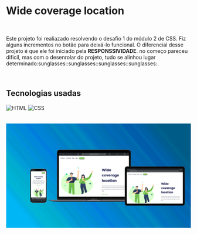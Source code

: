 <h1>Wide coverage location</h1>
<br>
<p>Este projeto foi realiazado resolvendo  o desafio 1 do módulo 2 de CSS. Fiz alguns incrementos no botão para deixá-lo funcional. O diferencial desse projeto é que ele foi iniciado pela <b>RESPONSSIVIDADE</b>.
no começo pareceu dificil, mas com o desenrolar do projeto, tudo se alinhou lugar determinado:sunglasses::sunglasses::sunglasses::sunglasses:.  </p>
<br>
<h2>Tecnologias usadas</h2>

  <img align="center" alt="HTML" height="30" width="80" src="https://img.shields.io/badge/HTML5-E34F26?style=for-the-badge&logo=html5&logoColor=white">
  <img align="center" alt="CSS" height="30" width="80" src="https://img.shields.io/badge/CSS3-1572B6?style=for-the-badge&logo=css3&logoColor=white">
  <br>
  <br>
  <br>
  <img src="img/Wide coverage.png"> 